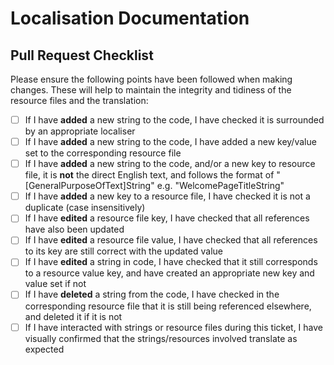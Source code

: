 ﻿# Localisation Documentation

## Pull Request Checklist
Please ensure the following points have been followed when making changes. These will help to maintain the integrity and tidiness of the resource files and the translation:

- [ ] If I have <b>added</b> a new string to the code, I have checked it is surrounded by an appropriate localiser
- [ ] If I have <b>added</b> a new string to the code, I have added a new key/value set to the corresponding resource file
- [ ] If I have <b>added</b> a new string to the code, and/or a new key to resource file, it is <b>not</b> the direct English text, and follows the format of "\[GeneralPurposeOfText\]String" e.g. "WelcomePageTitleString"
- [ ] If I have <b>added</b> a new key to a resource file, I have checked it is not a duplicate (case insensitively)
- [ ] If I have <b>edited</b> a resource file key, I have checked that all references have also been updated
- [ ] If I have <b>edited</b> a resource file value, I have checked that all references to its key are still correct with the updated value
- [ ] If I have <b>edited</b> a string in code, I have checked that it still corresponds to a resource value key, and have created an appropriate new key and value set if not
- [ ] If I have <b>deleted</b> a string from the code, I have checked in the corresponding resource file that it is still being referenced elsewhere, and deleted it if it is not
- [ ] If I have interacted with strings or resource files during this ticket, I have visually confirmed that the strings/resources involved translate as expected
